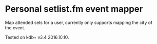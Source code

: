 # Personal setlist.fm event mapper

Map attended sets for a user, currently only supports mapping the city of the
event.

Tested on kdb+ v3.4 2016.10.10. 
